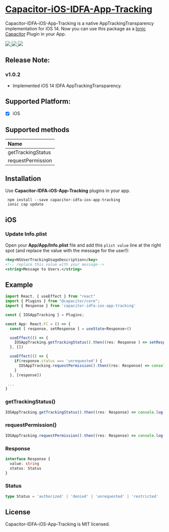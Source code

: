 # [Capacitor-iOS-IDFA-App-Tracking](https://github.com/Mindcurv/capacitor-idfa-ios-app-tracking.git)

Capacitor-IDFA-iOS-App-Tracking is a native AppTrackingTransparency implementation for iOS 14. Now you can use this package as a [Ionic Capacitor](https://capacitor.ionicframework.com) Plugin in your App.

<!-- Badges -->
<a href="https://npmjs.com/package/capacitor-idfa-ios-app-tracking">
  <img src="https://badgen.net/npm/v/capacitor-idfa-ios-app-tracking">
</a>
<a href="https://npmjs.com/package/capacitor-idfa-ios-app-tracking">
  <img src="https://badgen.net/npm/dt/capacitor-idfa-ios-app-tracking">
</a>
<a href="https://www.npmjs.com/package/capacitor-idfa-ios-app-tracking">
  <img src="https://badgen.net/npm/license/capacitor-idfa-ios-app-tracking">
</a>

## Release Note:

### v1.0.2

- Implemented iOS 14 IDFA AppTrackingTransparency.

## Supported Platform:

- [x] iOS

## Supported methods

| Name              |
| :---------------- |
| getTrackingStatus |
| requestPermission |

## Installation

Use **Capacitor-IDFA-iOS-App-Tracking** plugins in your app.

```console
 npm install --save capacitor-idfa-ios-app-tracking
 ionic cap update
```

## iOS

### Update **Info.plist**

Open your **App/App/Info.plist** file and add this `plist value` line at the right spot (and replace the value with the message for the user!):

```xml
<key>NSUserTrackingUsageDescription</key>
<!-- replace this value with your message-->
<string>Message to Users.</string>
```

## Example

```typescript
import React, { useEffect } from "react"
import { Plugins } from "@capacitor/core";
import { Response } from 'capacitor-idfa-ios-app-tracking'

const { IOSAppTracking } = Plugins;

const App: React.FC = () => {
  const [ response, setResponse ] = useState<Response>()

  useEffect(() => {
    IOSAppTracking.getTrackingStatus().then((res: Response ) => setResponse(res))
  }, [])

  useEffect(() => {
    if(response.status === 'unrequested') {
      IOSAppTracking.requestPermission().then((res: Response) => console.log(res))
    }
  }, [response])

 ...
}
```

### getTrackingStatus()

```typescript
IOSAppTracking.getTrackingStatus().then((res: Response) => console.log(res))
```

### requestPermission()

```typescript
IOSAppTracking.requestPermission().then((res: Response) => console.log(res))
```

### Response

```typescript
interface Response {
  value: string
  status: Status
}
```

### Status

```typescript
type Status = 'authorized' | 'denied' | 'unrequested' | 'restricted'
```

## License

Capacitor-IDFA-iOS-App-Tracking is MIT licensed.
